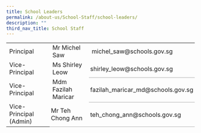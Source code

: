 ```yaml
---
title: School Leaders
permalink: /about-us/School-Staff/school-leaders/
description: ""
third_nav_title: School Staff
---
```

<table>
    <tbody>
        <tr>
            <td>
                Principal
            </td>
            <td>
                Mr Michel Saw &nbsp; &nbsp;&nbsp;
            </td>
            <td>
                michel_saw@schools.gov.sg
            </td>
        </tr>
        <tr>
            <td>
                Vice-Principal
            </td>
            <td>
                Ms Shirley Leow
            </td>
            <td style="background-color:transparent;border-bottom:1px solid rgb(170, 170, 170);padding:4px;">
                shirley_leow@schools.gov.sg
            </td>
        </tr>
        <tr>
            <td>
                Vice-Principal
            </td>
            <td>
                Mdm Fazilah Maricar
            </td>
            <td style="background-color:transparent;border-bottom:1px solid rgb(170, 170, 170);padding:4px;">
                fazilah_maricar_md@schools.gov.sg
            </td>
        </tr>
        <tr>
            <td>
                Vice-Principal (Admin)
            </td>
            <td style="background-color:transparent;border-bottom:1px solid rgb(170, 170, 170);padding:4px;">
                Mr Teh Chong Ann
            </td>
            <td style="background-color:transparent;border-bottom:1px solid rgb(170, 170, 170);padding:4px;">
                teh_chong_ann@schools.gov.sg
            </td>
        </tr>
    </tbody>
</table>